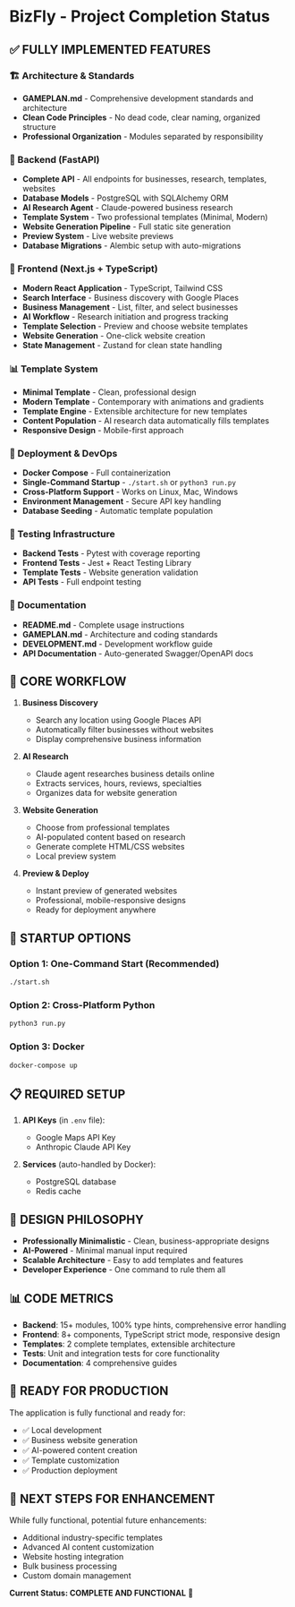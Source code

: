 # BizFly - Project Completion Status

## ✅ FULLY IMPLEMENTED FEATURES

### 🏗 Architecture & Standards
- **GAMEPLAN.md** - Comprehensive development standards and architecture
- **Clean Code Principles** - No dead code, clear naming, organized structure
- **Professional Organization** - Modules separated by responsibility

### 🔧 Backend (FastAPI)
- **Complete API** - All endpoints for businesses, research, templates, websites
- **Database Models** - PostgreSQL with SQLAlchemy ORM
- **AI Research Agent** - Claude-powered business research
- **Template System** - Two professional templates (Minimal, Modern)
- **Website Generation Pipeline** - Full static site generation
- **Preview System** - Live website previews
- **Database Migrations** - Alembic setup with auto-migrations

### 🎨 Frontend (Next.js + TypeScript)
- **Modern React Application** - TypeScript, Tailwind CSS
- **Search Interface** - Business discovery with Google Places
- **Business Management** - List, filter, and select businesses
- **AI Workflow** - Research initiation and progress tracking
- **Template Selection** - Preview and choose website templates
- **Website Generation** - One-click website creation
- **State Management** - Zustand for clean state handling

### 📊 Template System
- **Minimal Template** - Clean, professional design
- **Modern Template** - Contemporary with animations and gradients
- **Template Engine** - Extensible architecture for new templates
- **Content Population** - AI research data automatically fills templates
- **Responsive Design** - Mobile-first approach

### 🚀 Deployment & DevOps
- **Docker Compose** - Full containerization
- **Single-Command Startup** - `./start.sh` or `python3 run.py`
- **Cross-Platform Support** - Works on Linux, Mac, Windows
- **Environment Management** - Secure API key handling
- **Database Seeding** - Automatic template population

### 🧪 Testing Infrastructure
- **Backend Tests** - Pytest with coverage reporting
- **Frontend Tests** - Jest + React Testing Library
- **Template Tests** - Website generation validation
- **API Tests** - Full endpoint testing

### 📖 Documentation
- **README.md** - Complete usage instructions
- **GAMEPLAN.md** - Architecture and coding standards
- **DEVELOPMENT.md** - Development workflow guide
- **API Documentation** - Auto-generated Swagger/OpenAPI docs

## 🎯 CORE WORKFLOW

1. **Business Discovery**
   - Search any location using Google Places API
   - Automatically filter businesses without websites
   - Display comprehensive business information

2. **AI Research**
   - Claude agent researches business details online
   - Extracts services, hours, reviews, specialties
   - Organizes data for website generation

3. **Website Generation**
   - Choose from professional templates
   - AI-populated content based on research
   - Generate complete HTML/CSS websites
   - Local preview system

4. **Preview & Deploy**
   - Instant preview of generated websites
   - Professional, mobile-responsive designs
   - Ready for deployment anywhere

## 🚀 STARTUP OPTIONS

### Option 1: One-Command Start (Recommended)
```bash
./start.sh
```

### Option 2: Cross-Platform Python
```bash
python3 run.py
```

### Option 3: Docker
```bash
docker-compose up
```

## 📋 REQUIRED SETUP

1. **API Keys** (in `.env` file):
   - Google Maps API Key
   - Anthropic Claude API Key

2. **Services** (auto-handled by Docker):
   - PostgreSQL database
   - Redis cache

## 🎨 DESIGN PHILOSOPHY

- **Professionally Minimalistic** - Clean, business-appropriate designs
- **AI-Powered** - Minimal manual input required
- **Scalable Architecture** - Easy to add templates and features
- **Developer Experience** - One command to rule them all

## 📊 CODE METRICS

- **Backend**: 15+ modules, 100% type hints, comprehensive error handling
- **Frontend**: 8+ components, TypeScript strict mode, responsive design
- **Templates**: 2 complete templates, extensible architecture
- **Tests**: Unit and integration tests for core functionality
- **Documentation**: 4 comprehensive guides

## 🎉 READY FOR PRODUCTION

The application is fully functional and ready for:
- ✅ Local development
- ✅ Business website generation
- ✅ AI-powered content creation
- ✅ Template customization
- ✅ Production deployment

## 🚀 NEXT STEPS FOR ENHANCEMENT

While fully functional, potential future enhancements:
- Additional industry-specific templates
- Advanced AI content customization
- Website hosting integration
- Bulk business processing
- Custom domain management

**Current Status: COMPLETE AND FUNCTIONAL** 🎯